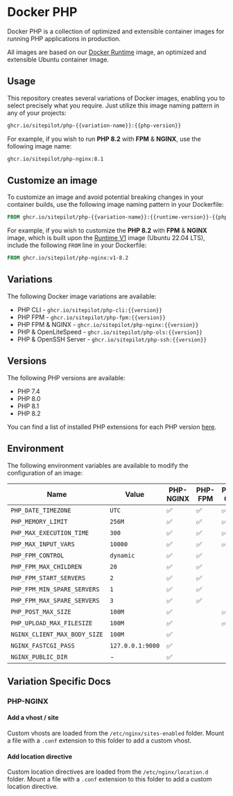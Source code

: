 # Docker PHP

Docker PHP is a collection of optimized and extensible container images for running PHP applications in production.

All images are based on our [Docker Runtime](https://github.com/sitepilot/docker-runtime) image, an optimized and
extensible Ubuntu container image.

## Usage

This repository creates several variations of Docker images, enabling you to select precisely what you require. Just
utilize this image naming pattern in any of your projects:

```bash
ghcr.io/sitepilot/php-{{variation-name}}:{{php-version}}
```

For example, if you wish to run **PHP 8.2** with **FPM** & **NGINX**, use the following image name:

```bash
ghcr.io/sitepilot/php-nginx:8.1
```

## Customize an image

To customize an image and avoid potential breaking changes in your container builds, use the following image naming
pattern in your Dockerfile:

```Dockerfile
FROM ghcr.io/sitepilot/php-{{variation-name}}:{{runtime-version}}-{{php-version}}
```

For example, if you wish to customize the **PHP 8.2** with **FPM** & **NGINX** image, which is built upon
the [Runtime V1](https://github.com/sitepilot/docker-runtime/tree/1.x) image (Ubuntu 22.04 LTS), include the
following `FROM` line in your Dockerfile:

```Dockerfile
FROM ghcr.io/sitepilot/php-nginx:v1-8.2
```

## Variations

The following Docker image variations are available:

* PHP CLI - `ghcr.io/sitepilot/php-cli:{{version}}`
* PHP FPM - `ghcr.io/sitepilot/php-fpm:{{version}}`
* PHP FPM & NGINX - `ghcr.io/sitepilot/php-nginx:{{version}}`
* PHP & OpenLiteSpeed - `ghcr.io/sitepilot/php-ols:{{version}}`
* PHP & OpenSSH Server - `ghcr.io/sitepilot/php-ssh:{{version}}`

## Versions

The following PHP versions are available:

* PHP 7.4
* PHP 8.0
* PHP 8.1
* PHP 8.2

You can find a list of installed PHP extensions for each PHP version [here](./src/packages).

## Environment

The following environment variables are available to modify the configuration of an image:

| Name                         | Value            | PHP-NGINX | PHP-FPM | PHP-OLS | PHP-CLI |
|------------------------------|------------------|-----------|---------|---------|---------|
| `PHP_DATE_TIMEZONE`          | `UTC`            | ✅         | ✅       | ✅       | ✅       |
| `PHP_MEMORY_LIMIT`           | `256M`           | ✅         | ✅       | ✅       | ✅       |
| `PHP_MAX_EXECUTION_TIME`     | `300`            | ✅         | ✅       | ✅       | ✅       |
| `PHP_MAX_INPUT_VARS`         | `10000`          | ✅         | ✅       | ✅       | ✅       |
| `PHP_FPM_CONTROL`            | `dynamic`        | ✅         | ✅       |         |         |
| `PHP_FPM_MAX_CHILDREN`       | `20`             | ✅         | ✅       |         |         |
| `PHP_FPM_START_SERVERS`      | `2`              | ✅         | ✅       |         |         |
| `PHP_FPM_MIN_SPARE_SERVERS`  | `1`              | ✅         | ✅       |         |         |
| `PHP_FPM_MAX_SPARE_SERVERS`  | `3`              | ✅         | ✅       |         |         |
| `PHP_POST_MAX_SIZE`          | `100M`           | ✅         |         | ✅       |         |
| `PHP_UPLOAD_MAX_FILESIZE`    | `100M`           | ✅         |         | ✅       |         |
| `NGINX_CLIENT_MAX_BODY_SIZE` | `100M`           | ✅         |         |         |         |
| `NGINX_FASTCGI_PASS`         | `127.0.0.1:9000` | ✅         |         |         |         |
| `NGINX_PUBLIC_DIR`           | -                | ✅         |         |         |         |

## Variation Specific Docs

### PHP-NGINX

#### Add a vhost / site

Custom vhosts are loaded from the `/etc/nginx/sites-enabled` folder. Mount a file with a `.conf` extension to this
folder to add a custom vhost.

#### Add location directive

Custom location directives are loaded from the `/etc/nginx/location.d` folder. Mount a file with a `.conf` extension to
this folder to add a custom location directive.
